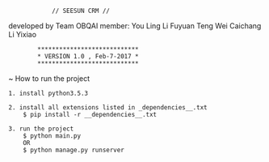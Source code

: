 				// SEESUN CRM //

developed by Team OBQAI
member: 
	You Ling
	Li Fuyuan
	Teng Wei
	Caichang
	Li Yixiao

			****************************
			* VERSION 1.0 , Feb-7-2017 *
			****************************
			
~ How to run the project

	1. install python3.5.3

	2. install all extensions listed in _dependencies__.txt
		$ pip install -r __dependencies__.txt

	3. run the project
		$ python main.py
		OR
		$ python manage.py runserver
	
